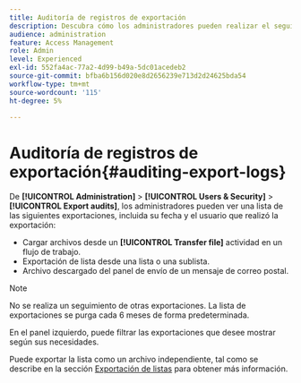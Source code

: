 ```yaml
---
title: Auditoría de registros de exportación
description: Descubra cómo los administradores pueden realizar el seguimiento de las exportaciones realizadas desde Adobe Campaign
audience: administration
feature: Access Management
role: Admin
level: Experienced
exl-id: 552fa4ac-77a2-4d99-b49a-5dc01acedeb2
source-git-commit: bfba6b156d020e8d2656239e713d2d24625bda54
workflow-type: tm+mt
source-wordcount: '115'
ht-degree: 5%

---
```


# Auditoría de registros de exportación{#auditing-export-logs}

De **[!UICONTROL Administration]** > **[!UICONTROL Users & Security]** > **[!UICONTROL Export audits]**, los administradores pueden ver una lista de las siguientes exportaciones, incluida su fecha y el usuario que realizó la exportación:

* Cargar archivos desde un **[!UICONTROL Transfer file]** actividad en un flujo de trabajo.
* Exportación de lista desde una lista o una sublista.
* Archivo descargado del panel de envío de un mensaje de correo postal.

>[!NOTE]
>
>No se realiza un seguimiento de otras exportaciones. La lista de exportaciones se purga cada 6 meses de forma predeterminada.

En el panel izquierdo, puede filtrar las exportaciones que desee mostrar según sus necesidades.

Puede exportar la lista como un archivo independiente, tal como se describe en la sección [Exportación de listas](../../automating/using/exporting-lists.md) para obtener más información.
